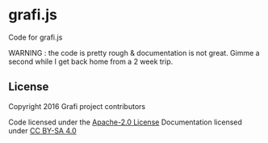# grafi.js
Code for grafi.js

WARNING : the code is pretty rough & documentation is not great. Gimme a second while I get back home from a 2 week trip.


## License
Copyright 2016 Grafi project contributors

Code licensed under the [Apache-2.0 License](http://www.apache.org/licenses/LICENSE-2.0)
Documentation licensed under [CC BY-SA 4.0](http://creativecommons.org/licenses/by-sa/4.0/)
